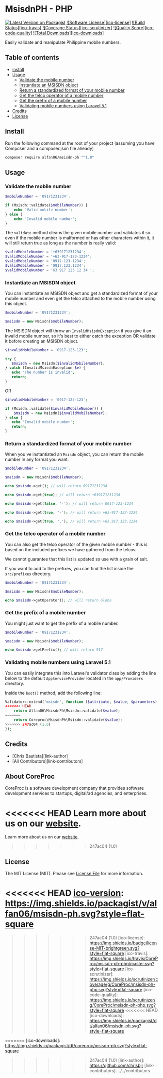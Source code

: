 MsisdnPH - PHP
=====================

[![Latest Version on Packagist][ico-version]][link-packagist]
[![Software License][ico-license]](LICENSE.md)
[![Build Status][ico-travis]][link-travis]
[![Coverage Status][ico-scrutinizer]][link-scrutinizer]
[![Quality Score][ico-code-quality]][link-code-quality]
[![Total Downloads][ico-downloads]][link-downloads]

Easily validate and manipulate Philippine mobile numbers.

## Table of contents

* [Install](#install)
* [Usage](#usage)
    * [Validate the mobile number](#validate-the-mobile-number)
    * [Instantiate an MSISDN object](#instantiate-an-msisdn-object)
    * [Return a standardized format of your mobile number](#return-a-standardized-format-of-your-mobile-number)
    * [Get the telco operator of a mobile number](#get-the-telco-operator-of-a-mobile-number)
    * [Get the prefix of a mobile number](#get-the-prefix-of-a-mobile-number)
    * [Validating mobile numbers using Laravel 5.1](#validating-mobile-numbers-using-laravel-51)
* [Credits](#credits)
* [License](#license)

## Install

Run the following command at the root of your project (assuming you have Composer and a composer.json file already)

```bash
composer require alfan06/msisdn-ph "^1.0"
```

## Usage

### Validate the mobile number

```php
$mobileNumber = '09171231234';

if (Msisdn::validate($mobileNumber)) {
    echo 'Valid mobile number';
} else {
    echo 'Invalid mobile number';
}
```

The `validate` method cleans the given mobile number and validates it so even if the mobile number is malformed or has other characters within it, it will still return true as long as the number is really valid:

```php
$validMobileNumber = '+639171231234';
$validMobileNumber = '+63-917-123-1234';
$validMobileNumber = '0917-123-1234';
$validMobileNumber = '0917.123.1234';
$validMobileNumber = '63 917 123 12 34 ';
```

### Instantiate an MSISDN object

You can instantiate an MSISDN object and get a standardized format of your mobile number and even get the telco attached to the mobile number using this object.

```php
$mobileNumber = '09171231234';

$msisdn = new Msisdn($mobileNumber);
```

The MSISDN object will throw an `InvalidMsisdnException` if you give it an invalid mobile number, so it's best to either catch the exception OR validate it before creating an MSISDN object.

```php
$invalidMobileNumber = '0917-123-123';

try {
   $msisdn = new Msisdn($invalidMobileNumber);
} catch (InvalidMsisdnException $e) {
   echo 'The number is invalid';
   return;
}
```

OR

```php
$invalidMobileNumber = '0917-123-123';

if (Msisdn::validate($invalidMobileNumber)) {
    $msisdn = new Msisdn($invalidMobileNumber);
} else {
   echo 'Invalid mobile number';
   return;
}
```


### Return a standardized format of your mobile number

When you've instantiated an `Msisdn` object, you can return the mobile number in any format you want.

```php
$mobileNumber = '09171231234';

$msisdn = new Msisdn($mobileNumber);

echo $msisdn->get(); // will return 09171231234

echo $msisdn->get(true); // will return +639171231234

echo $msisdn->get(false, '-'); // will return 0917-123-1234

echo $msisdn->get(true, '-'); // will return +63-917-123-1234

echo $msisdn->get(true, '.'); // will return +63.917.123.1234
```

### Get the telco operator of a mobile number

You can also get the telco operator of the given mobile number - this is based on the included prefixes we have gathered from the telcos.

We cannot guarantee that this list is updated so use with a grain of salt.

If you want to add to the prefixes, you can find the list inside the `src/prefixes` directory.

```php
$mobileNumber = '09171231234';

$msisdn = new Msisdn($mobileNumber);

echo $msisdn->getOperator(); // will return Globe
```

### Get the prefix of a mobile number

You might just want to get the prefix of a mobile number.

```php
$mobileNumber = '09171231234';

$msisdn = new Msisdn($mobileNumber);

echo $msisdn->getPrefix(); // will return 917
```

### Validating mobile numbers using Laravel 5.1

You can easily integrate this into Laravel's validator class by adding the line below to the default `AppServiceProvider` located in the `app/Providers` directory.

Inside the `boot()` method, add the following line:

```php
Validator::extend('msisdn', function ($attribute, $value, $parameters) {
<<<<<<< HEAD
    return Alfan06\MsisdnPh\Msisdn::validate($value);
=======
    return Coreproc\MsisdnPh\Msisdn::validate($value);
>>>>>>> 247ac04 (1.0)
});
```

## Credits

- [Chris Bautista][link-author]
- [All Contributors][link-contributors]

## About CoreProc

CoreProc is a software development company that provides software development services to startups, digital/ad agencies, and enterprises.

<<<<<<< HEAD
Learn more about us on our [website](https://alfan06.com).
=======
Learn more about us on our [website](https://coreproc.com).
>>>>>>> 247ac04 (1.0)

## License

The MIT License (MIT). Please see [License File](LICENSE.md) for more information.

<<<<<<< HEAD
[ico-version]: https://img.shields.io/packagist/v/alfan06/msisdn-ph.svg?style=flat-square
=======
[ico-version]: https://img.shields.io/packagist/v/coreproc/msisdn-ph.svg?style=flat-square
>>>>>>> 247ac04 (1.0)
[ico-license]: https://img.shields.io/badge/license-MIT-brightgreen.svg?style=flat-square
[ico-travis]: https://img.shields.io/travis/CoreProc/msisdn-ph-php/master.svg?style=flat-square
[ico-scrutinizer]: https://img.shields.io/scrutinizer/coverage/g/CoreProc/msisdn-ph-php.svg?style=flat-square
[ico-code-quality]: https://img.shields.io/scrutinizer/g/CoreProc/msisdn-ph-php.svg?style=flat-square
<<<<<<< HEAD
[ico-downloads]: https://img.shields.io/packagist/dt/alfan06/msisdn-ph.svg?style=flat-square

[link-packagist]: https://packagist.org/packages/alfan06/msisdn-ph
[link-travis]: https://travis-ci.org/CoreProc/msisdn-ph-php
[link-scrutinizer]: https://scrutinizer-ci.com/g/CoreProc/msisdn-ph-php/code-structure
[link-code-quality]: https://scrutinizer-ci.com/g/CoreProc/msisdn-ph-php
[link-downloads]: https://packagist.org/packages/alfan06/msisdn-ph
=======
[ico-downloads]: https://img.shields.io/packagist/dt/coreproc/msisdn-ph.svg?style=flat-square

[link-packagist]: https://packagist.org/packages/coreproc/msisdn-ph
[link-travis]: https://travis-ci.org/CoreProc/msisdn-ph-php
[link-scrutinizer]: https://scrutinizer-ci.com/g/CoreProc/msisdn-ph-php/code-structure
[link-code-quality]: https://scrutinizer-ci.com/g/CoreProc/msisdn-ph-php
[link-downloads]: https://packagist.org/packages/coreproc/msisdn-ph
>>>>>>> 247ac04 (1.0)
[link-author]: https://github.com/chrisbjr
[link-contributors]: ../../contributors
